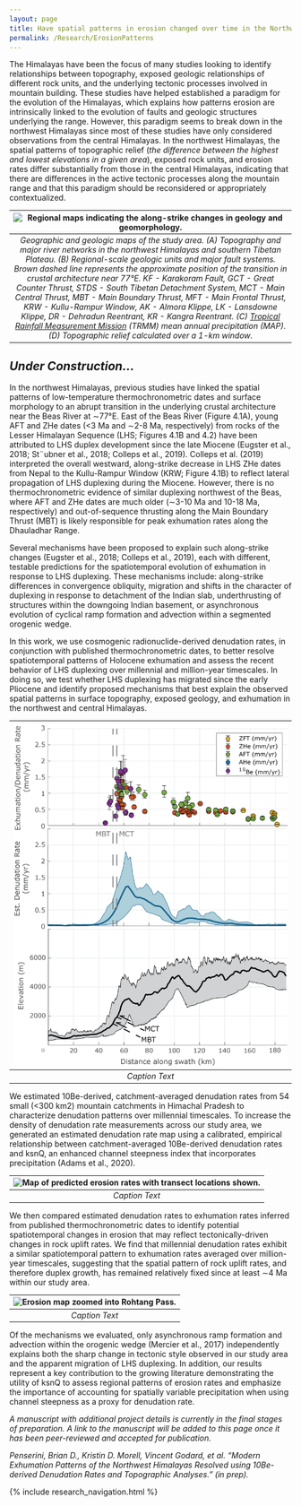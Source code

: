 ```yaml
---
layout: page
title: Have spatial patterns in erosion changed over time in the Northwest Himalayas?
permalink: /Research/ErosionPatterns
---
```


The Himalayas have been the focus of many studies looking to identify relationships between topography, exposed geologic relationships of different rock units, and the underlying tectonic processes involved in mountain building. These studies have helped established a paradigm for the evolution of the Himalayas, which explains how patterns erosion are intrinsically linked to the evolution of faults and geologic structures underlying the range. However, this paradigm seems to break down in the northwest Himalayas since most of these studies have only considered observations from the central Himalayas. In the northwest Himalayas, the spatial patterns of topographic relief (<i>the difference between the highest and lowest elevations in a given area</i>), exposed rock units, and erosion rates differ substantially from those in the central Himalayas, indicating that there are differences in the active tectonic processes along the mountain range and that this paradigm should be reconsidered or appropriately contextualized.

| ![Regional maps indicating the along-strike changes in geology and geomorphology.](./Images/WHimalayaStudyArea_240221a.png) | 
|:--:| 
| *Geographic and geologic maps of the study area. (A) Topography and major river networks in the northwest Himalayas and southern Tibetan Plateau. (B) Regional-scale geologic units and major fault systems. Brown dashed line represents the approximate position of the transition in crustal architecture near 77°E. KF - Karakoram Fault, GCT - Great Counter Thrust, STDS - South Tibetan Detachment System, MCT - Main Central Thrust, MBT - Main Boundary Thrust, MFT - Main Frontal Thrust, KRW - Kullu-Rampur Window, AK - Almora Klippe, LK - Lansdowne Klippe, DR - Dehradun Reentrant, KR - Kangra Reentrant. (C) [Tropical Rainfall Measurement Mission](https://gpm.nasa.gov/missions/trmm) (TRMM) mean annual precipitation (MAP). (D) Topographic relief calculated over a 1-km window.* |

## <i> Under Construction... </i>

In the northwest Himalayas, previous studies have linked the spatial patterns of low-temperature thermochronometric dates and surface morphology to an abrupt transition in the underlying crustal architecture near the Beas River at ∼77°E. East of the Beas River (Figure 4.1A), young AFT and ZHe dates (<3 Ma and ∼2-8 Ma, respectively) from rocks of the Lesser Himalayan Sequence (LHS; Figures 4.1B and 4.2) have been attributed to LHS duplex development since the late Miocene (Eugster et al., 2018; St¨ubner et al., 2018; Colleps et al., 2019). Colleps et al. (2019) interpreted the overall westward, along-strike decrease in LHS ZHe dates from Nepal to the Kullu-Rampur Window (KRW; Figure 4.1B) to reflect lateral propagation of LHS duplexing during the Miocene. However, there is no thermochronometric evidence of similar duplexing northwest of the Beas, where AFT and ZHe dates are much older (∼3-10 Ma and 10-18 Ma, respectively) and out-of-sequence thrusting along the Main Boundary Thrust (MBT) is likely responsible for peak exhumation rates along the Dhauladhar Range.

Several mechanisms have been proposed to explain such along-strike changes (Eugster et al., 2018; Colleps et al., 2019), each with different, testable predictions for the spatiotemporal evolution of exhumation in response to LHS duplexing. These mechanisms include: along-strike differences in convergence obliquity, migration and shifts in the character of duplexing in response to detachment of the Indian slab, underthrusting of structures within the downgoing Indian basement, or asynchronous evolution of cyclical ramp formation and advection within a segmented orogenic wedge.

In this work, we use cosmogenic radionuclide-derived denudation rates, in conjunction with published thermochronometric dates, to better resolve spatiotemporal patterns of Holocene exhumation and assess the recent behavior of LHS duplexing over millennial and million-year timescales. In doing so, we test whether LHS duplexing has migrated since the early Pliocene and identify proposed mechanisms that best explain the observed spatial patterns in surface topography, exposed geology, and exhumation in the northwest and central Himalayas.

| ![Example of a transect of erossion rate estimates across different geochronometer systems.](./Images/ErosionTransectExample.png) | 
|:--:| 
| *Caption Text* |

We estimated 10Be-derived, catchment-averaged denudation rates from 54 small (<300 km2) mountain catchments in Himachal Pradesh to characterize denudation patterns over millennial timescales. To increase the density of denudation rate measurements across our study area, we generated an estimated denudation rate map using a calibrated, empirical relationship between catchment-averaged 10Be-derived denudation rates and ksnQ, an enhanced channel steepness index that incorporates precipitation (Adams et al., 2020). 

| ![Map of predicted erosion rates with transect locations shown.](./Images/ksnQ_ErosionMap_240301a.png) | 
|:--:| 
| *Caption Text* |

We then compared estimated denudation rates to exhumation rates inferred from published thermochronometric dates to identify potential spatiotemporal changes in erosion that may reflect tectonically-driven changes in rock uplift rates. We find that millennial denudation rates exhibit a similar spatiotemporal pattern to exhumation rates averaged over million-year timescales, suggesting that the spatial pattern of rock uplift rates, and therefore duplex growth, has remained relatively fixed since at least ∼4 Ma within our study area. 

| ![Erosion map zoomed into Rohtang Pass.](./Images/RohtangPassZoom_240222a.png) | 
|:--:| 
| *Caption Text* |

Of the mechanisms we evaluated, only asynchronous ramp formation and advection within the orogenic wedge (Mercier et al., 2017) independently explains both the sharp change in tectonic style observed in our study area and the apparent migration of LHS duplexing. In addition, our results represent a key contribution to the growing literature demonstrating the utility of ksnQ to assess regional patterns of erosion rates and emphasize the importance of accounting for spatially variable precipitation when using channel steepness as a proxy for denudation rate.

<i>A manuscript with additional project details is currently in the final stages of preparation. A link to the manuscript will be added to this page once it has been peer-reviewed and accepted for publication.</i>

<i>Penserini, Brian D., Kristin D. Morell, Vincent Godard, et al. “Modern Exhumation Patterns of the Northwest Himalayas Resolved using 10Be-derived Denudation Rates and Topographic Analyses.” (in prep).</i>

{% include research_navigation.html %}
